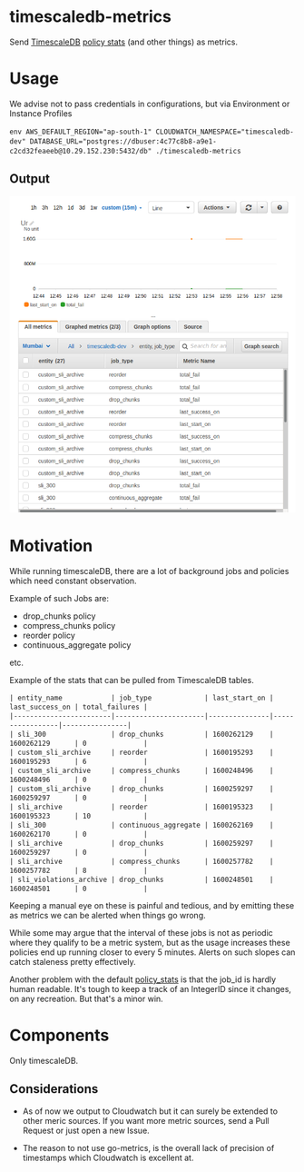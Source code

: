 # timescaledb-metrics
Send [TimescaleDB](https://github.com/timescale/timescaledb) [policy stats](https://docs.timescale.com/latest/api#timescaledb_information-policy_stats) (and other things) as metrics.

# Usage

We advise not to pass credentials in configurations, but via Environment or Instance Profiles

`env AWS_DEFAULT_REGION="ap-south-1" CLOUDWATCH_NAMESPACE="timescaledb-dev" DATABASE_URL="postgres://dbuser:4c77c8b8-a9e1-c2cd32feaeeb@10.29.152.230:5432/db" ./timescaledb-metrics`

## Output
![Cloudwatch](cloudwatch.png)

# Motivation

While running timescaleDB, there are a lot of background jobs and policies which need constant observation.

Example of such Jobs are:

 - drop_chunks policy
 - compress_chunks policy
 - reorder policy
 - continuous_aggregate policy

 etc.

Example of the stats that can be pulled from TimescaleDB tables.

```
| entity_name            | job_type             | last_start_on | last_success_on | total_failures |
|------------------------|----------------------|---------------|-----------------|----------------|
| sli_300                | drop_chunks          | 1600262129    | 1600262129      | 0              |
| custom_sli_archive     | reorder              | 1600195293    | 1600195293      | 6              |
| custom_sli_archive     | compress_chunks      | 1600248496    | 1600248496      | 0              |
| custom_sli_archive     | drop_chunks          | 1600259297    | 1600259297      | 0              |
| sli_archive            | reorder              | 1600195323    | 1600195323      | 10             |
| sli_300                | continuous_aggregate | 1600262169    | 1600262170      | 0              |
| sli_archive            | drop_chunks          | 1600259297    | 1600259297      | 0              |
| sli_archive            | compress_chunks      | 1600257782    | 1600257782      | 8              |
| sli_violations_archive | drop_chunks          | 1600248501    | 1600248501      | 0              |
```

Keeping a manual eye on these is painful and tedious, and by emitting these as metrics we can be alerted when things go wrong.

While some may argue that the interval of these jobs is not as periodic where they qualify to be a metric system, but as the usage increases these policies end up running closer to every 5 minutes. Alerts on such slopes can catch staleness pretty effectively.

Another problem with the default [policy_stats](https://docs.timescale.com/latest/api#timescaledb_information-policy_stats) is that the job_id is hardly human readable. It's tough to keep a track of an IntegerID since it changes, on any recreation. But that's a minor win.

# Components

Only timescaleDB.

## Considerations

  - As of now we output to Cloudwatch but it can surely be extended to other meric sources.
  If you want more metric sources, send a Pull Request or just open a new Issue.

  - The reason to not use go-metrics, is the overall lack of precision of timestamps which Cloudwatch is excellent at.
